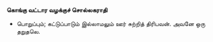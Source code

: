 **கொங்கு வட்டார வழக்குச் சொல்லகராதி**
- பொறுப்பும்; கட்டுப்பாடும் இல்லாமலும் ஊர் சுற்றித் திரிபவன். அவனே ஒரு தறுதலெ.

